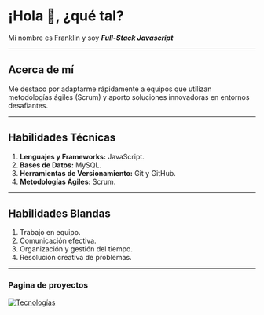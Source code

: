 # ¡Hola 👋, ¿qué tal?

Mi nombre es Franklin y soy ***Full-Stack Javascript*** 

---

## Acerca de mí

Me destaco por adaptarme rápidamente a equipos que utilizan metodologías ágiles (Scrum) y aporto soluciones innovadoras en entornos desafiantes.

---

## Habilidades Técnicas

1. **Lenguajes y Frameworks:** JavaScript.
2. **Bases de Datos:** MySQL.
3. **Herramientas de Versionamiento:** Git y GitHub.
4. **Metodologías Ágiles:** Scrum.

---

## Habilidades Blandas

1. Trabajo en equipo.
2. Comunicación efectiva.
3. Organización y gestión del tiempo.
4. Resolución creativa de problemas.

---
### Pagina de proyectos
[![Tecnologías](https://ruta-a-tu-imagen.png)](https://franklin-andres-rodriguez.github.io/mini-proyectos-web/index.html)
